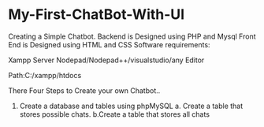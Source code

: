 # My-First-ChatBot-With-UI
Creating a Simple Chatbot.
Backend is Designed using PHP and Mysql
Front End is Designed using HTML and CSS
Software requirements:

Xampp Server
Nodepad/Nodepad++/visualstudio/any Editor

Path:C:/xampp/htdocs

There Four Steps to Create your own Chatbot..
1. Create a database and tables using phpMySQL
   a. Create a table that stores possible chats.
	 b.Create a table that stores all chats
	 
	 
 
